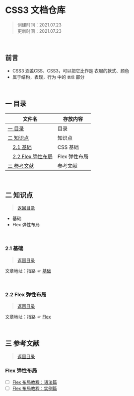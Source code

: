 # CSS3 文档仓库  
>创建时间：2021.07.23  
>更新时间：2021.07.23

&nbsp;
## 前言  

* CSS3 涵盖CSS、CSS3，可以把它比作是 衣服的款式、颜色 
* 属于结构，表现，行为 中的 `表现` 部分

&nbsp;
## <a name="chapter-one" id="chapter-one"></a>一 目录

| 文件名             | 存放内容                           |
| ------------------ | --------------------------------  |
| [一 目录](#chapter-one)               | 目录            |
| [二 知识点](#chapter-two)               | 知识点         |
| &emsp;[2.1 基础](#chapter-two-one) |  CSS 基础 |
| &emsp;[2.2 Flex 弹性布局](#chapter-two-two) | Flex 弹性布局 |
| [三 参考文献](#chapter-three)               | 参考文献         |

&nbsp;
## <a name="chapter-two" id="chapter-two"></a>二 知识点
> [返回目录](#chapter-one)  
* 基础
* Flex 弹性布局

&nbsp;
### <a name="chapter-two-one" id="chapter-two-one"></a>2.1 基础
> [返回目录](#chapter-one)  

文章地址：指路 ☞ [基础](基础.md)


&nbsp;
### <a name="chapter-two-two" id="chapter-two-two"></a>2.2 Flex 弹性布局
> [返回目录](#chapter-one) 
> 
文章地址：指路 ☞ [Flex](Flex.md)

&nbsp;
## <a name="chapter-three" id="chapter-three"></a>三 参考文献
> [返回目录](#chapter-one)  

### Flex 弹性布局
* [ ] [Flex 布局教程：语法篇](http://www.ruanyifeng.com/blog/2015/07/flex-grammar.html)
* [ ] [Flex 布局教程：实例篇](http://www.ruanyifeng.com/blog/2015/07/flex-examples.html)